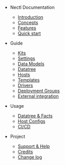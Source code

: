<!--
 Copyright (C) 2022 Adam Kirchberger

 This file is part of Nectl.

 Nectl is free software: you can redistribute it and/or modify
 it under the terms of the GNU General Public License as published by
 the Free Software Foundation, either version 3 of the License, or
 (at your option) any later version.

 Nectl is distributed in the hope that it will be useful,
 but WITHOUT ANY WARRANTY; without even the implied warranty of
 MERCHANTABILITY or FITNESS FOR A PARTICULAR PURPOSE.  See the
 GNU General Public License for more details.

 You should have received a copy of the GNU General Public License
 along with Nectl.  If not, see <http://www.gnu.org/licenses/>.
-->

- Nectl Documentation

  - [Introduction](/)
  - [Concepts](general/concepts.md)
  - [Features](general/features.md)
  - [Quick start](general/quickstart.md)

- Guide

  - [Kits](guide/kits.md)
  - [Settings](guide/settings.md)
  - [Data Models](guide/datamodels.md)
  - [Datatree](guide/datatree.md)
  - [Hosts](guide/hosts.md)
  - [Templates](guide/templates.md)
  - [Drivers](guide/drivers.md)
  - [Deployment Groups](guide/deployment-groups.md)
  - [External integration](guide/external-integration.md)

- Usage

  - [Datatree & Facts](usage/datatree.md)
  - [Host Configs](usage/configs.md)
  - [CI/CD](usage/ci-cd.md)

- Project
  - [Support & Help](project/support.md)
  - [Credits](project/credits.md)
  - [Change log](https://github.com/adamkirchberger/nectl/blob/main/CHANGELOG.md)
